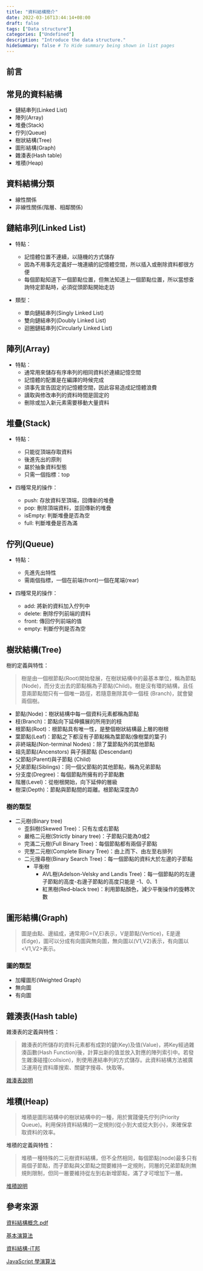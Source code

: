 ```yaml
---
title: "資料結構簡介"
date: 2022-03-16T13:44:14+08:00
draft: false
tags: ["Data structure"]
categories: ["Undefined"]
description: "Introduce the data structure."
hideSummary: false # To Hide summary being shown in list pages
---
```


## 前言

## 常見的資料結構

- 鏈結串列(Linked List)
- 陣列(Array)
- 堆疊(Stack)
- 佇列(Queue)
- 樹狀結構(Tree)
- 圖形結構(Graph)
- 雜湊表(Hash table)
- 堆積(Heap)

## 資料結構分類

- 線性關係
- 非線性關係(階層、相鄰關係)

## 鏈結串列(Linked List)

- 特點：
  - 記憶體位置不連續，以隨機的方式儲存
  - 因為不用事先定義好一塊連續的記憶體空間，所以插入或刪除資料都很方便
  - 每個節點知道下一個節點位置，但無法知道上一個節點位置，所以當想查詢特定節點時，必須從頭節點開始走訪

- 類型：
  - 單向鏈結串列(Singly Linked List)
  - 雙向鏈結串列(Doubly Linked List)
  - 迴圈鏈結串列(Circularly Linked List)

## 陣列(Array)

- 特點：
  - 通常用來儲存有序串列的相同資料於連續記憶空間
  - 記憶體的配置是在編譯的時候完成
  - 須事先宣告固定的記憶體空間，因此容易造成記憶體浪費
  - 讀取與修改串列的資料時間是固定的
  - 刪除或加入新元素需要移動大量資料

## 堆疊(Stack)

- 特點：
  - 只能從頂端存取資料
  - 後進先出的原則
  - 屬於抽象資料型態
  - 只需一個指標：top

- 四種常見的操作：
  - push: 存放資料至頂端，回傳新的堆疊
  - pop: 刪除頂端資料，並回傳新的堆疊
  - isEmpty: 判斷堆疊是否為空
  - full: 判斷堆疊是否為滿

## 佇列(Queue)

- 特點：
  - 先進先出特性
  - 需兩個指標，一個在前端(front)一個在尾端(rear)

- 四種常見的操作：
  - add: 將新的資料加入佇列中
  - delete: 刪除佇列前端的資料
  - front: 傳回佇列前端的值
  - empty: 判斷佇列是否為空

## 樹狀結構(Tree)

樹的定義與特性：
> 樹是由一個根節點(Root)開始發展，在樹狀結構中的最基本單位，稱為節點
(Node)，而分支出去的節點稱為子節點(Child)。樹是沒有環的結構，且任意兩節點間只有一個唯一路徑，若隨意刪除其中一個枝 (Branch)，就會變兩個樹。

- 節點(Node)：樹狀結構中每一個資料元素都稱為節點
- 枝(Branch)：節點向下延伸擴展的所用到的枝
- 根節點(Root)：根節點具有唯一性，是整個樹狀結構最上層的樹根
- 葉節點(Leaf)：節點之下都沒有子節點稱為葉節點(像樹葉的葉子)
- 非終端點(Non-terminal Nodes)：除了葉節點外的其他節點
- 祖先節點(Ancenstors) 與子孫節點 (Descendant)
- 父節點(Parent)與子節點 (Child)
- 兄弟節點(Siblings)：同一個父節點的其他節點，稱為兄弟節點
- 分支度(Dregree)：每個節點所擁有的子節點數
- 階層(Level)：從樹根開始，向下延伸的層級
- 樹深(Depth)：節點與節點間的距離。根節點深度為0

### 樹的類型

- 二元樹(Binary tree)
  - 歪斜樹(Skewed Tree)：只有左或右節點
  - 嚴格二元樹(Strictly binary tree)：子節點只能為0或2
  - 完滿二元樹(Full Binary Tree)：每個節點都有兩個子節點
  - 完整二元樹(Complete Binary Tree)：由上而下、由左至右排列
  - 二元搜尋樹(Binary Search Tree)：每一個節點的資料大於左邊的子節點
    - 平衡樹
      - AVL樹(Adelson-Velsky and Landis Tree)：每一個節點的的左邊子節點的高度-右邊子節點的高度只能是 -1、0、1
      - 紅黑樹(Red–black tree)：利用節點顏色，減少平衡操作的旋轉次數

## 圖形結構(Graph)

> 圖是由點、邊組成，通常用G=(V,E)表示，V是節點(Vertice)，E是邊(Edge)，圖可以分成有向圖與無向圖，無向圖以(V1,V2)表示，有向圖以<V1,V2>表示。

### 圖的類型

- 加權圖形(Weighted Graph)
- 無向圖
- 有向圖

## 雜湊表(Hash table)

雜湊表的定義與特性：
> 雜湊表的所儲存的資料元素都有成對的鍵(Key)及值(Value)，將Key經過雜湊函數(Hash Function)後，計算出新的值並放入對應的陣列索引中。若發生雜湊碰撞(collsion)，則使用連結串列的方式儲存。此資料結構方法被廣泛運用在資料庫搜索、關鍵字搜尋、快取等。

[雜湊表說明](https://ithelp.ithome.com.tw/articles/10273568)

## 堆積(Heap)

> 堆積是圖形結構中的樹狀結構中的一種，用於實踐優先佇列(Priority Queue)。利用保持資料結構的一定規則(從小到大或從大到小)，來確保拿取資料的效率。

堆積的定義與特性：
> 堆積一種特殊的二元樹資料結構，但不全然相同，每個節點(node)最多只有兩個子節點，而子節點與父節點之間要維持一定規則，同層的兄弟節點則無規則限制，但同一層要維持從左到右新增節點，滿了才可增加下一層。

[堆積說明](https://ithelp.ithome.com.tw/articles/10274286)

## 參考來源

[資料結構概念.pdf](https://www.wun-ching.com.tw/img/Books_files/C189-9789864300525-trial.pdf)

[基本演算法](https://zh-tw.coderbridge.com/series/cfe509b1adfd4b02ac1c0705ff28c28c/posts/12f738953ee243f7a95adecc4636d82b)

[資料結構-iT邦](https://ithelp.ithome.com.tw/users/20116811/ironman/4842)

[JavaScript 學演算法](https://chupai.github.io/series/javascript-%E5%AD%B8%E6%BC%94%E7%AE%97%E6%B3%95/page/2/)
